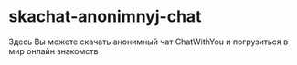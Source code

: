 # skachat-anonimnyj-chat
Здесь Вы можете скачать анонимный чат ChatWithYou и погрузиться в мир онлайн знакомств

